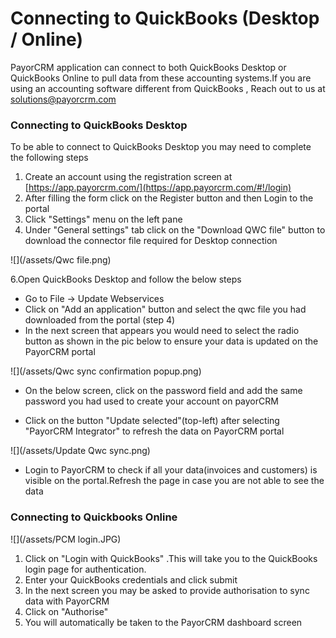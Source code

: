 # Connecting to QuickBooks \(Desktop / Online\)

PayorCRM application can connect to both QuickBooks Desktop or QuickBooks Online to pull data from these accounting systems.If you are using an accounting software different from QuickBooks , Reach out to us at solutions@payorcrm.com

### Connecting to QuickBooks Desktop

To be able to connect to QuickBooks Desktop you may need to complete the following steps

1. Create an account using the registration screen at [https://app.payorcrm.com/](https://app.payorcrm.com/#!/login)
2. After filling the form click on the Register button and then Login to the portal
3. Click "Settings" menu on the left pane
4. Under "General settings" tab click on the "Download QWC file" button to download the connector file required for Desktop connection

![](/assets/Qwc file.png)

6.Open QuickBooks Desktop and follow the below steps

* Go to File -&gt; Update Webservices
* Click on "Add an application" button and select the qwc file you had downloaded from the portal \(step 4\)
* In the next screen that appears you would need to select the radio button as shown in the pic below to ensure your data is updated on the PayorCRM portal

![](/assets/Qwc sync confirmation popup.png)

* On the below screen, click on the password field and add the same password you had used to create your account on payorCRM

* Click on the button "Update selected"\(top-left\) after selecting "PayorCRM Integrator" to refresh the data on PayorCRM portal

![](/assets/Update Qwc sync.png)

* Login to PayorCRM  to check if all your data\(invoices and customers\) is visible on the portal.Refresh the page in case you are not able to see the data

### Connecting to Quickbooks Online

![](/assets/PCM login.JPG)

1. Click on "Login with QuickBooks" .This will take you to the QuickBooks login page for authentication.
2. Enter your QuickBooks credentials and click submit
3. In the next screen you may be asked to provide authorisation to sync data with PayorCRM
4. Click on "Authorise"
5. You will automatically be taken to the PayorCRM dashboard screen



